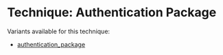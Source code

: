 # Technique: Authentication Package

Variants available for this technique:

* [authentication_package](variants/authentication_package.md)
